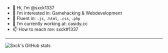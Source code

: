 - 👋 Hi, I’m @sxck1337
- 👀 I’m interested in: Gamehacking & Webdevelopment
- 🚀 Fluent in: ```.js```, ```.html```, ```.css```, ```.php```
- 🌱 I’m currently working at: casidy.cc
- 📫 How to reach me: sxck#1337

 ---

![Sxck's GitHub stats](https://github-readme-stats.vercel.app/api?username=sxck1337&show_icons=true&theme=radical)
